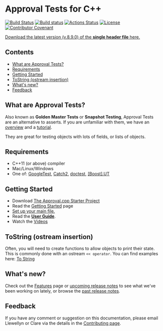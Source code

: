 <!--
GENERATED FILE - DO NOT EDIT
This file was generated by [MarkdownSnippets](https://github.com/SimonCropp/MarkdownSnippets).
Source File: /mdsource/README.source.md
To change this file edit the source file and then execute ./run_markdown_templates.sh.
-->

<a id="top"></a>

# Approval Tests for C++

[![Build Status](https://api.travis-ci.org/approvals/ApprovalTests.cpp.svg?branch=master)](https://travis-ci.org/approvals/ApprovalTests.cpp)
[![Build status](https://ci.appveyor.com/api/projects/status/lf3i76ije89oihi5?svg=true)](https://ci.appveyor.com/project/isidore/approvaltests-cpp)
[![Actions Status](https://github.com/approvals/ApprovalTests.cpp/workflows/build/badge.svg)](https://github.com/approvals/ApprovalTests.cpp/actions)
[![License](https://img.shields.io/badge/License-Apache%202.0-blue.svg)](https://opensource.org/licenses/Apache-2.0)
[![Contributor Covenant](https://img.shields.io/badge/Contributor%20Covenant-v1.4%20adopted-ff69b4.svg)](/CODE_OF_CONDUCT.md#top)

<a href="https://github.com/approvals/ApprovalTests.cpp/releases/download/v.8.9.0/ApprovalTests.v.8.9.0.hpp">Download the latest version (v.8.9.0) of the **single header file** here.</a>

<!-- toc -->
## Contents

  * [What are Approval Tests?](#what-are-approval-tests)
  * [Requirements](#requirements)
  * [Getting Started](#getting-started)
  * [ToString (ostream insertion)](#tostring-ostream-insertion)
  * [What's new?](#whats-new)
  * [Feedback](#feedback)<!-- endtoc -->

## What are Approval Tests?

Also known as **Golden Master Tests** or **Snapshot Testing**, Approval Tests are an alternative to asserts. If you are unfamiliar with them, we have an [overview](/doc/Overview.md#top) and a [tutorial](/doc/Tutorial.md#top).

They are great for testing objects with lots of fields, or lists of objects.

## Requirements

* C++11 (or above) compiler
* Mac/Linux/Windows
* One of:  [GoogleTest](https://github.com/google/googletest), [Catch2](https://github.com/catchorg/Catch2), [doctest](https://github.com/onqtam/doctest), [\[Boost\].UT](https://github.com/boost-experimental/ut)

## Getting Started

* Download [The Approval.cpp Starter Project](https://github.com/approvals/ApprovalTests.Cpp.StarterProject)
* Read the [Getting Started](/doc/GettingStarted.md#top) page
* [Set up your main file.](/doc/GettingStarted.md#main-file)
* Read the [**User Guide**](/doc/README.md#top).
* Watch the [Videos](/doc/Videos.md#top)

## ToString (ostream insertion)
Often, you will need to create functions to allow objects to print their state. This is commonly done with an ostream `<< operator`.
You can find examples here: [To String](/doc/ToString.md#top)

## What's new?

Check out the [Features](/doc/Features.md#top) page or [upcoming release notes](https://github.com/approvals/ApprovalTests.cpp/blob/master/build/relnotes_x.y.z.md) to see what we've been working on lately, or browse the [past release notes](https://github.com/approvals/ApprovalTests.cpp/releases).

## Feedback

If you have any comment or suggestion on this documentation, please email Llewellyn or Clare via the details in the [Contributing page](/doc/Contributing.md#top).
